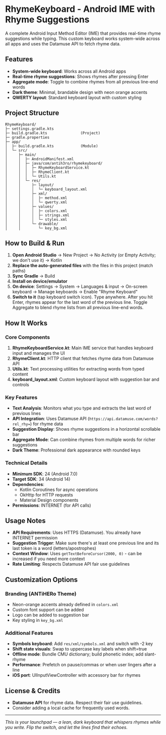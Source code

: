 # RhymeKeyboard - Android IME with Rhyme Suggestions

A complete Android Input Method Editor (IME) that provides real-time rhyme suggestions while typing. This custom keyboard works system-wide across all apps and uses the Datamuse API to fetch rhyme data.

## Features

- **System-wide keyboard**: Works across all Android apps
- **Real-time rhyme suggestions**: Shows rhymes after pressing Enter
- **Aggregate mode**: Toggle to combine rhymes from all previous line-end words
- **Dark theme**: Minimal, brandable design with neon orange accents
- **QWERTY layout**: Standard keyboard layout with custom styling

## Project Structure

```
RhymeKeyboard/
├─ settings.gradle.kts
├─ build.gradle.kts               (Project)
├─ gradle.properties
├─ app/
│  ├─ build.gradle.kts            (Module)
│  └─ src/
│     ├─ main/
│     │  ├─ AndroidManifest.xml
│     │  ├─ java/com/antih3ro/rhymekeyboard/
│     │  │  ├─ RhymeKeyboardService.kt
│     │  │  ├─ RhymeClient.kt
│     │  │  └─ Utils.kt
│     │  └─ res/
│     │     ├─ layout/
│     │     │  └─ keyboard_layout.xml
│     │     ├─ xml/
│     │     │  ├─ method.xml
│     │     │  └─ qwerty.xml
│     │     ├─ values/
│     │     │  ├─ colors.xml
│     │     │  ├─ strings.xml
│     │     │  └─ styles.xml
│     │     └─ drawable/
│     │        └─ key_bg.xml
```

## How to Build & Run

1. **Open Android Studio** → New Project → No Activity (or Empty Activity; we don't use it) → Kotlin
2. **Replace the auto-generated files** with the files in this project (match paths)
3. **Sync Gradle** → Build
4. **Install on device/emulator**
5. **On device**: Settings → System → Languages & input → On-screen keyboard → Manage keyboards → Enable "Rhyme Keyboard"
6. **Switch to it** (tap keyboard switch icon). Type anywhere. After you hit Enter, rhymes appear for the last word of the previous line. Toggle Aggregate to blend rhyme lists from all previous line-end words.

## How It Works

### Core Components

1. **RhymeKeyboardService.kt**: Main IME service that handles keyboard input and manages the UI
2. **RhymeClient.kt**: HTTP client that fetches rhyme data from Datamuse API
3. **Utils.kt**: Text processing utilities for extracting words from typed content
4. **keyboard_layout.xml**: Custom keyboard layout with suggestion bar and controls

### Key Features

- **Text Analysis**: Monitors what you type and extracts the last word of previous lines
- **API Integration**: Uses Datamuse API (`https://api.datamuse.com/words?rel_rhy=`) for rhyme data
- **Suggestion Display**: Shows rhyme suggestions in a horizontal scrollable bar
- **Aggregate Mode**: Can combine rhymes from multiple words for richer suggestions
- **Dark Theme**: Professional dark appearance with rounded keys

### Technical Details

- **Minimum SDK**: 24 (Android 7.0)
- **Target SDK**: 34 (Android 14)
- **Dependencies**: 
  - Kotlin Coroutines for async operations
  - OkHttp for HTTP requests
  - Material Design components
- **Permissions**: INTERNET (for API calls)

## Usage Notes

- **API Requirements**: Uses HTTPS (Datamuse). You already have INTERNET permission
- **Suggestion Trigger**: Make sure there's at least one previous line and its last token is a word (letters/apostrophes)
- **Context Window**: Uses `getTextBeforeCursor(2000, 0)` - can be increased if you need more context
- **Rate Limiting**: Respects Datamuse API fair use guidelines

## Customization Options

### Branding (ANTiHERo Theme)
- Neon-orange accents already defined in `colors.xml`
- Custom font support can be added
- Logo can be added to suggestion bar
- Key styling in `key_bg.xml`

### Additional Features
- **Symbols keyboard**: Add `res/xml/symbols.xml` and switch with -2 key
- **Shift state visuals**: Swap to uppercase key labels when shift=true
- **Offline mode**: Bundle CMU dictionary; build phonetic index; add slant-rhyme
- **Performance**: Prefetch on pause/commas or when user lingers after a line
- **iOS port**: UIInputViewController with accessory bar for rhymes

## License & Credits

- **Datamuse API** for rhyme data. Respect their fair use guidelines.
- Consider adding a local cache for frequently used words.

---

*This is your launchpad — a lean, dark keyboard that whispers rhymes while you write. Flip the switch, and let the lines find their echoes.*
